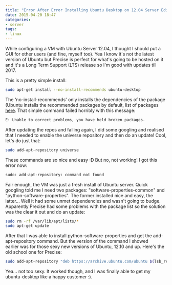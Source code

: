 ```yaml
---
title: "Error After Error Installing Ubuntu Desktop on 12.04 Server Edition"
date: 2015-04-20 18:47
categories:
- server
tags:
- linux
---
```


While configuring a VM with Ubuntu Server 12.04, I thought I should put a GUI for other users (and fine, myself too). Yea I know it's not the latest version of Ubuntu but Precise is perfect for what's going to be hosted on it and it's a Long Term Support (LTS) release so I'm good with updates till 2017.

This is a pretty simple install:

```sh
sudo apt-get install --no-install-recommends ubuntu-desktop
```

The 'no-install-recommends' only installs the dependencies of the package (Ubuntu installs the recommended packages by default, list of packages [here](https://packages.ubuntu.com/precise/ubuntu-desktop). That simple command failed horribly with this message:

```sh
E: Unable to correct problems, you have held broken packages.
```

After updating the repos and failing again, I did some googling and realised that I needed to enable the universe repository and then do an update! Cool, let's do just that:

```sh
sudo add-apt-repository universe
```

These commands are so nice and easy :D But no, not working! I got this error now:

```sh
sudo: add-apt-repository: command not found
```

Fair enough, the VM was just a fresh install of Ubuntu server. Quick googling told me I need two packages: "software-properties-common" and "python-software-properties". The former installed nice and easy, the latter... Well it had some unmet dependencies and wasn't going to budge. Apparently Precise had some problems with the package list so the solution was the clear it out and do an update:

```sh
sudo rm -rf /var/lib/apt/lists/*
sudo apt-get update
```

After that I was able to install python-software-properties and get the add-apt-repository command. But the version of the command I showed earlier was for those sexy new versions of Ubuntu, 12.10 and up. Here's the old school one for Precise:

```sh
sudo add-apt-repository "deb https://archive.ubuntu.com/ubuntu $(lsb_release -sc) universe"
```

Yea... not too sexy. It worked though, and I was finally able to get my ubuntu-desktop like a happy customer :).
